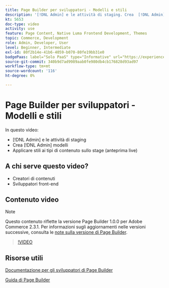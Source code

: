 ```yaml
---
title: Page Builder per sviluppatori - Modelli e stili
description: '[!DNL Admin] e le attività di staging. Crea  [!DNL Admin] modelli​. Applicare stili ai tipi di contenuto sullo stage (anteprima live).'
kt: 5653
doc-type: video
activity: use
feature: Page Content, Native Luma Frontend Development, Themes
topic: Commerce, Development
role: Admin, Developer, User
level: Beginner, Intermediate
exl-id: 80f2b14e-41b6-4059-b070-80fe19bb31e0
badgePaas: label="Solo PaaS" type="Informative" url="https://experienceleague.adobe.com/it/docs/commerce/user-guides/product-solutions" tooltip="Applicabile solo ai progetti Adobe Commerce on Cloud (infrastruttura PaaS gestita da Adobe) e ai progetti on-premise."
source-git-commit: 340b9d7ad9989aab0fe980db4cb176828d93ad97
workflow-type: tm+mt
source-wordcount: '116'
ht-degree: 0%

---
```


# Page Builder per sviluppatori - Modelli e stili

In questo video:

- [!DNL Admin] e le attività di staging
- Crea [!DNL Admin] modelli&#x200B;
- Applicare stili ai tipi di contenuto sullo stage (anteprima live)

## A chi serve questo video?

- Creatori di contenuti
- Sviluppatori front-end

## Contenuto video

>[!NOTE]
>
>Questo contenuto riflette la versione Page Builder 1.0.0 per Adobe Commerce 2.3.1. Per informazioni sugli aggiornamenti nelle versioni successive, consulta le [note sulla versione di Page Builder](https://experienceleague.adobe.com/docs/commerce-admin/page-builder/release-notes.html?lang=it).

>[!VIDEO](https://video.tv.adobe.com/v/35712?quality=12&learn=on)

## Risorse utili

[Documentazione per gli sviluppatori di Page Builder](https://developer.adobe.com/commerce/frontend-core/page-builder/)

[Guida di Page Builder](https://experienceleague.adobe.com/docs/commerce-admin/page-builder/introduction.html?lang=it)
